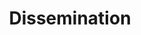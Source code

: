 ---
title: "Dissemination"
layout: collection
permalink: /publications/
collection: publications
author_profile: true
---
